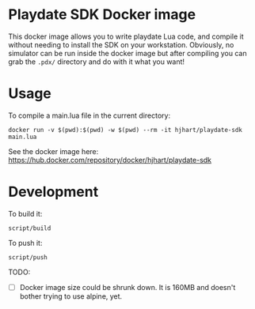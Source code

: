 # Playdate SDK Docker image

This docker image allows you to write playdate Lua code, and compile it without needing to install the SDK on your workstation. Obviously, no simulator can be run inside the docker image but after compiling you can grab the `.pdx/` directory and do with it what you want!

# Usage 

To compile a main.lua file in the current directory:

```
docker run -v $(pwd):$(pwd) -w $(pwd) --rm -it hjhart/playdate-sdk main.lua
```

See the docker image here: https://hub.docker.com/repository/docker/hjhart/playdate-sdk

# Development

To build it:

```
script/build
```

To push it: 

```
script/push
```



TODO:

- [ ] Docker image size could be shrunk down. It is 160MB and doesn't bother trying to use alpine, yet.
